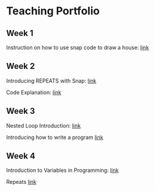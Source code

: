# Teaching Portfolio


## Week 1
Instruction on how to use snap code to draw a house: [link](https://youtu.be/6TNEDPyY53s)

## Week 2
Introducing REPEATS with Snap: [link](https://youtu.be/WAAPV-FeioI)

Code Explanation: [link](https://youtu.be/eyvwMhV8rE0) 

## Week 3
Nested Loop Introduction: [link](https://youtu.be/zkMNE0S2-iU)

Introducing how to write a program [link](https://youtu.be/OsW0qhXQkGM)

## Week 4
Introduction to Variables in Programming: [link](https://youtu.be/QwzJbBDO2_Q)

Repeats [link](https://youtu.be/ntqBrp-lLcE)
